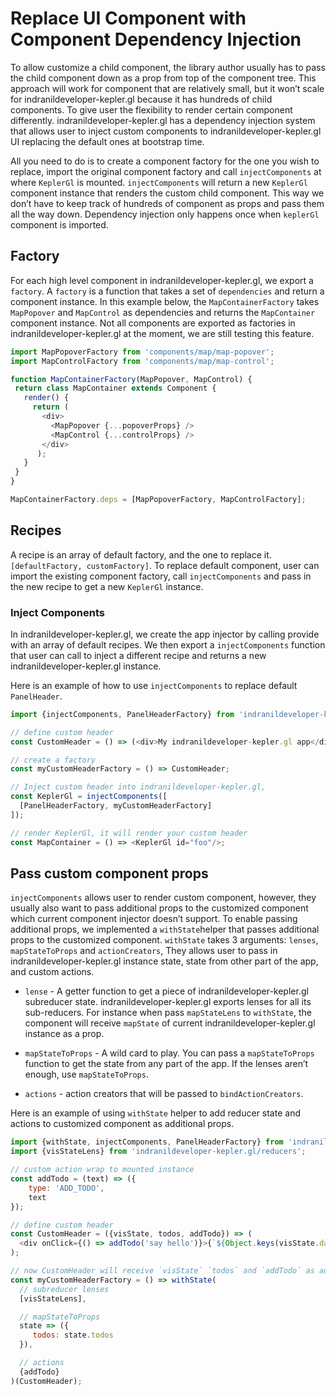 # Replace UI Component with Component Dependency Injection

To allow customize a child component, the library author usually has to pass the child component down as a prop from top of the component tree. This approach will work for component that are relatively small, but it won’t scale for indranildeveloper-kepler.gl because it has hundreds of child components. To give user the flexibility to render certain component differently. indranildeveloper-kepler.gl has a dependency injection system that allows user to inject custom components to indranildeveloper-kepler.gl UI replacing the default ones at bootstrap time.

All you need to do is to create a component factory for the one you wish to replace, import the original component factory and call `injectComponents` at where `KeplerGl` is mounted. `injectComponents` will return a new `KeplerGl` component instance that renders the custom child component. This way we don’t have to keep track of hundreds of component as props and pass them all the way down. Dependency injection only happens once when `keplerGl` component is imported.

## Factory
For each high level component in indranildeveloper-kepler.gl, we export a `factory`. A `factory` is a function that takes a set of `dependencies` and return a component instance. In this example below, the `MapContainerFactory` takes `MapPopover` and `MapControl` as dependencies and returns the `MapContainer` component instance. Not all components are exported as factories in indranildeveloper-kepler.gl at the moment, we are still testing this feature.

```js
import MapPopoverFactory from 'components/map/map-popover';
import MapControlFactory from 'components/map/map-control';

function MapContainerFactory(MapPopover, MapControl) {
 return class MapContainer extends Component {
   render() {
     return (
       <div>
         <MapPopover {...popoverProps} />
         <MapControl {...controlProps} />
       </div>
      );
   }
 }
}

MapContainerFactory.deps = [MapPopoverFactory, MapControlFactory];
```

## Recipes

A recipe is an array of default factory, and the one to replace it. `[defaultFactory, customFactory]`. To replace default component, user can import the existing component factory, call `injectComponents` and pass in the new recipe to get a new `KeplerGl` instance.


### Inject Components

In indranildeveloper-kepler.gl, we create the app injector by calling provide with an array of default recipes. We then export a `injectComponents` function that user can call to inject a different recipe and returns a new indranildeveloper-kepler.gl instance.

Here is an example of how to use `injectComponents` to replace default `PanelHeader`.

```js
import {injectComponents, PanelHeaderFactory} from 'indranildeveloper-kepler.gl/components';

// define custom header
const CustomHeader = () => (<div>My indranildeveloper-kepler.gl app</div>);

// create a factory
const myCustomHeaderFactory = () => CustomHeader;

// Inject custom header into indranildeveloper-kepler.gl,
const KeplerGl = injectComponents([
  [PanelHeaderFactory, myCustomHeaderFactory]
]);

// render KeplerGl, it will render your custom header
const MapContainer = () => <KeplerGl id="foo"/>;
```

##  Pass custom component props
`injectComponents` allows user to render custom component, however, they usually also want to pass additional props to the customized component which current component injector doesn’t support. To enable passing additional props, we implemented a `withState`helper that passes additional props to the customized component. `withState` takes 3 arguments: `lenses`, `mapStateToProps` and `actionCreators`,  They allows user to pass in indranildeveloper-kepler.gl instance state, state from other part of the app, and custom actions.

- `lense` - A getter function to get a piece of indranildeveloper-kepler.gl subreducer state. indranildeveloper-kepler.gl exports lenses for all its sub-reducers. For instance when pass `mapStateLens` to `withState`, the component will receive `mapState` of current indranildeveloper-kepler.gl instance as a prop.

- `mapStateToProps` - A wild card to play. You can pass a `mapStateToProps` function to get the state from any part of the app. If the lenses aren’t enough, use `mapStateToProps`.

- `actions` - action creators that will be passed to `bindActionCreators`.

Here is an example of using `withState` helper to add reducer state and actions to customized component as additional props.

```js
import {withState, injectComponents, PanelHeaderFactory} from 'indranildeveloper-kepler.gl/components';
import {visStateLens} from 'indranildeveloper-kepler.gl/reducers';

// custom action wrap to mounted instance
const addTodo = (text) => ({
    type: 'ADD_TODO',
    text
});

// define custom header
const CustomHeader = ({visState, todos, addTodo}) => (
  <div onClick={() => addTodo('say hello')}>{`${Object.keys(visState.datasets).length} dataset loaded`}</div>
);

// now CustomHeader will receive `visState` `todos` and `addTodo` as additional props.
const myCustomHeaderFactory = () => withState(
  // subreducer lenses
  [visStateLens],

  // mapStateToProps
  state => ({
     todos: state.todos
  }),

  // actions
  {addTodo}
)(CustomHeader);
```


